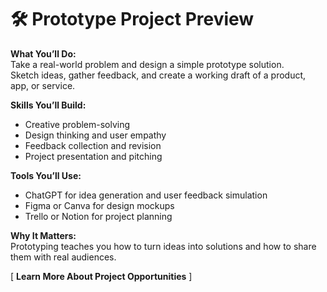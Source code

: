 # 🛠️ Prototype Project Preview  

**What You’ll Do:**  
Take a real-world problem and design a simple prototype solution.  
Sketch ideas, gather feedback, and create a working draft of a product, app, or service.  

**Skills You’ll Build:**  
- Creative problem-solving  
- Design thinking and user empathy  
- Feedback collection and revision  
- Project presentation and pitching  

**Tools You’ll Use:**  
- ChatGPT for idea generation and user feedback simulation  
- Figma or Canva for design mockups  
- Trello or Notion for project planning  

**Why It Matters:**  
Prototyping teaches you how to turn ideas into solutions and how to share them with real audiences.  

[ **Learn More About Project Opportunities** ]  